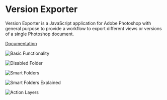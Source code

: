 Version Exporter
================

Version Exporter is a JavaScript application for Adobe Photoshop with general purpose to provide a workflow to export different views or versions of a single Photoshop document.

[Documentation](docs/Documentation/Manual.md)

![Basic Functionality](https://img.skitch.com/20120509-pqqpgs9555781b4kuiwf1b1pup.png)

![Disabled Folder](https://img.skitch.com/20120509-ch76efrk71856knq17hc1ktrdm.png)

![Smart Folders](https://img.skitch.com/20120509-j3m54nsm6uxmt5eajpt3guwt48.png)

![Smart Folders Explained](http://f.cl.ly/items/0402420j1f401F3T0r1K/smart_folders_explained.png)

![Action Layers](http://f.cl.ly/items/1k2C3Q2c0J2S392T3c03/action_layers.png)
